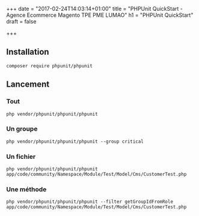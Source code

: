 +++
date = "2017-02-24T14:03:14+01:00"
title = "PHPUnit QuickStart - Agence Ecommerce Magento TPE PME LUMAO"
h1 = "PHPUnit QuickStart"
draft = false

+++

## Installation
````
composer require phpunit/phpunit
````

## Lancement
### Tout
````
php vendor/phpunit/phpunit/phpunit
````

### Un groupe
````
php vendor/phpunit/phpunit/phpunit --group critical
````

### Un fichier
````
php vendor/phpunit/phpunit/phpunit app/code/community/Namespace/Module/Test/Model/Cms/CustomerTest.php
````

### Une méthode
````
php vendor/phpunit/phpunit/phpunit --filter getGroupIdFromRole app/code/community/Namespace/Module/Test/Model/Cms/CustomerTest.php
````

